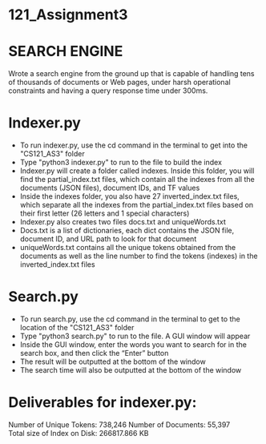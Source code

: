 # 121_Assignment3  
# SEARCH ENGINE  
Wrote a search engine from the ground up that is capable of handling tens of thousands of documents or Web pages, under harsh operational constraints and having a query response time under 300ms.  
  
# Indexer.py  
 - To run indexer.py, use the cd command in the terminal to get into the "CS121_AS3" folder  
 - Type "python3 indexer.py" to run to the file to build the index  
 - Indexer.py will create a folder called indexes. Inside this folder, you will find the partial_index.txt files, which contain all the indexes from all the documents (JSON files), document IDs, and TF values  
 - Inside the indexes folder, you also have 27 inverted_index.txt files, which separate all the indexes from the partial_index.txt files based on their first letter (26 letters and 1 special characters)  
 - Indexer.py also creates two files docs.txt and uniqueWords.txt  
 - Docs.txt is a list of dictionaries, each dict contains the JSON file, document ID, and URL path to look for that document  
 - uniqueWords.txt contains all the unique tokens obtained from the documents as well as the line number to find the tokens (indexes) in the inverted_index.txt files  
  
# Search.py  
- To run search.py, use the cd command in the terminal to get to the location of the "CS121_AS3" folder  
- Type "python3 search.py" to run to the file. A GUI window will appear  
- Inside the GUI window, enter the words you want to search for in the search box, and then click the “Enter” button  
- The result will be outputted at the bottom of the window  
- The search time will also be outputted at the bottom of the window  
  
# Deliverables for indexer.py:  
Number of Unique Tokens: 738,246 
Number of Documents: 55,397  
Total size of Index on Disk: 266817.866 KB  
